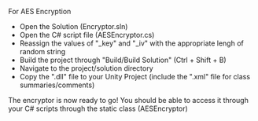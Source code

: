 For AES Encryption
- Open the Solution (Encryptor.sln)
- Open the C# script file (AESEncryptor.cs)
- Reassign the values of "_key" and "_iv" with the appropriate lengh of random string
- Build the project through "Build/Build Solution" (Ctrl + Shift + B)
- Navigate to the project/solution directory 
- Copy the ".dll" file to your Unity Project (include the ".xml" file for class summaries/comments)

The encryptor is now ready to go! 
You should be able to access it through your C# scripts through the static class (AESEncryptor)